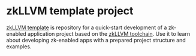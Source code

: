 # zkLLVM template project

[zkLLVM template](https://github.com/NilFoundation/zkllvm-template) is repository for a quick-start development of a zk-enabled application project based on the [zkLLVM toolchain](https://github.com/NilFoundation/zkllvm). Use it to learn about developing zk-enabled apps with a prepared project structure and examples.
